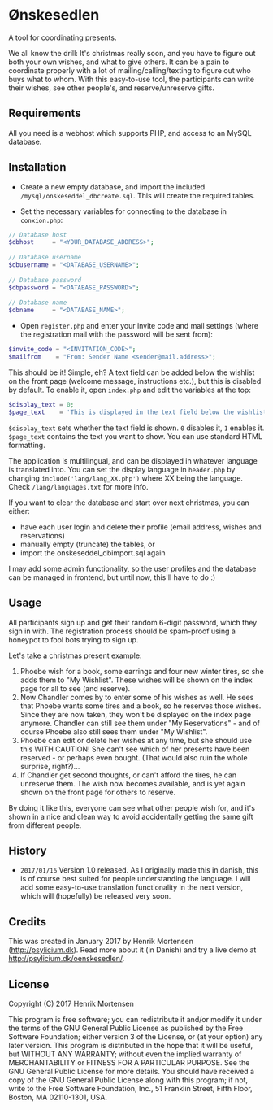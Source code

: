 # Ønskesedlen
A tool for coordinating presents.

We all know the drill: It's christmas really soon, and you have to figure out both your own wishes, and what to give others. It can be a pain to coordinate properly with a lot of mailing/calling/texting to figure out who buys what to whom. With this easy-to-use tool, the participants can write their wishes, see other people's, and reserve/unreserve gifts.

## Requirements

All you need is a webhost which supports PHP, and access to an MySQL database.

## Installation

* Create a new empty database, and import the included `/mysql/onskeseddel_dbcreate.sql`. This will create the required tables.

* Set the necessary variables for connecting to the database in `conxion.php`:

```php
// Database host
$dbhost     = "<YOUR_DATABASE_ADDRESS>";
 
// Database username
$dbusername = "<DATABASE_USERNAME>";
 
// Database password
$dbpassword = "<DATABASE_PASSWORD>";
 
// Database name
$dbname     = "<DATABASE_NAME>";
```

* Open `register.php` and enter your invite code and mail settings (where the registration mail with the password will be sent from):

```php
$invite_code = "<INVITATION_CODE>";
$mailfrom    = "From: Sender Name <sender@mail.address>";
```

This should be it! Simple, eh? A text field can be added below the wishlist on the front page (welcome message, instructions etc.), but this is disabled by default. To enable it, open `index.php` and edit the variables at the top:

```php
$display_text = 0;
$page_text    = 'This is displayed in the text field below the wishlist';
```

`$display_text` sets whether the text field is shown. `0` disables it, `1` enables it.
`$page_text` contains the text you want to show. You can use standard HTML formatting.

The application is multilingual, and can be displayed in whatever language is translated into. You can set the display language in `header.php` by changing `include('lang/lang_XX.php')` where XX being the language. Check `/lang/languages.txt` for more info.

If you want to clear the database and start over next christmas, you can either:
* have each user login and delete their profile (email address, wishes and reservations)
* manually empty (truncate) the tables, or
* import the onskeseddel_dbimport.sql again

I may add some admin functionality, so the user profiles and the database can be managed in frontend, but until now, this'll have to do :)

## Usage

All participants sign up and get their random 6-digit password, which they sign in with. The registration process should be spam-proof using a honeypot to fool bots trying to sign up.

Let's take a christmas present example:

1. Phoebe wish for a book, some earrings and four new winter tires, so she adds them to "My Wishlist". These wishes will be shown on the index page for all to see (and reserve).
2. Now Chandler comes by to enter some of his wishes as well. He sees that Phoebe wants some tires and a book, so he reserves those wishes. Since they are now taken, they won't be displayed on the index page anymore. Chandler can still see them under "My Reservations" - and of course Phoebe also still sees them under "My Wishlist".
3. Phoebe can edit or delete her wishes at any time, but she should use this WITH CAUTION! She can't see which of her presents have been reserved - or perhaps even bought. (That would also ruin the whole surprise, right?)...
4. If Chandler get second thoughts, or can't afford the tires, he can unreserve them. The wish now becomes available, and is yet again shown on the front page for others to reserve.

By doing it like this, everyone can see what other people wish for, and it's shown in a nice and clean way to avoid accidentally getting the same gift from different people.

## History

* `2017/01/16` Version 1.0 released. As I originally made this in danish, this is of course best suited for people understanding the language. I will add some easy-to-use translation functionality in the next version, which will (hopefully) be released very soon.

## Credits

This was created in January 2017 by Henrik Mortensen (http://psylicium.dk). Read more about it (in Danish) and try a live demo at http://psylicium.dk/oenskesedlen/.

## License

Copyright (C) 2017 Henrik Mortensen

This program is free software; you can redistribute it and/or modify it under the terms of the GNU General Public License as published by the Free Software Foundation; either version 3 of the License, or (at your option) any later version. This program is distributed in the hope that it will be useful, but WITHOUT ANY WARRANTY; without even the implied warranty of MERCHANTABILITY or FITNESS FOR A PARTICULAR PURPOSE. See the GNU General Public License for more details. You should have received a copy of the GNU General Public License along with this program; if not, write to the Free Software Foundation, Inc., 51 Franklin Street, Fifth Floor, Boston, MA  02110-1301, USA.
